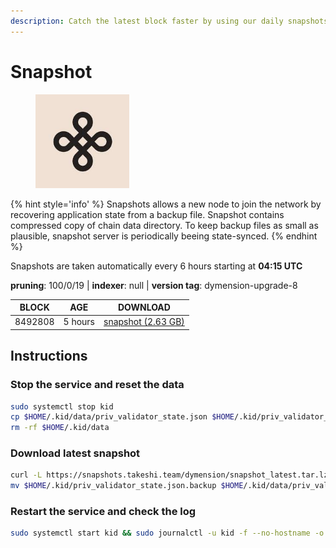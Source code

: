 ```yaml
---
description: Catch the latest block faster by using our daily snapshots.
---
```


# Snapshot

<figure><img src="https://github.com/takeshi-val/Logo/raw/main/dymension.png" width="150" alt=""><figcaption></figcaption></figure>

{% hint style='info' %}
Snapshots allows a new node to join the network by recovering application state from a backup file. 
Snapshot contains compressed copy of chain data directory. To keep backup files as small as plausible, 
snapshot server is periodically beeing state-synced.
{% endhint %}

Snapshots are taken automatically every 6 hours starting at **04:15 UTC**

**pruning**: 100/0/19 | **indexer**: null | **version tag**: dymension-upgrade-8

| BLOCK             | AGE             | DOWNLOAD                                                                                            |
| ----------------- | --------------- | --------------------------------------------------------------------------------------------------- |
| 8492808 | 5 hours | [snapshot (2.63 GB)](https://snapshots.takeshi.team/dymension/snapshot\_latest.tar.lz4) |

## Instructions

### Stop the service and reset the data

```bash
sudo systemctl stop kid
cp $HOME/.kid/data/priv_validator_state.json $HOME/.kid/priv_validator_state.json.backup
rm -rf $HOME/.kid/data
```

### Download latest snapshot

```bash
curl -L https://snapshots.takeshi.team/dymension/snapshot_latest.tar.lz4 | tar -Ilz4 -xf - -C $HOME/.kid
mv $HOME/.kid/priv_validator_state.json.backup $HOME/.kid/data/priv_validator_state.json
```

### Restart the service and check the log

```bash
sudo systemctl start kid && sudo journalctl -u kid -f --no-hostname -o cat
```
